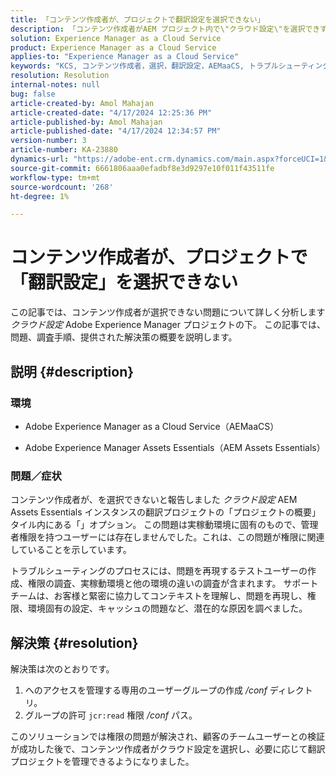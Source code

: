 ```yaml
---
title: 「コンテンツ作成者が、プロジェクトで翻訳設定を選択できない」
description: 「コンテンツ作成者がAEM プロジェクト内で\"クラウド設定\"を選択できず、翻訳設定を効果的に管理できなくなる。」
solution: Experience Manager as a Cloud Service
product: Experience Manager as a Cloud Service
applies-to: "Experience Manager as a Cloud Service"
keywords: "KCS, コンテンツ作成者，選択，翻訳設定，AEMaaCS, トラブルシューティング，AEM Assets Essentials, Adobe Experience Manager as a Cloud Service, プロジェクト"
resolution: Resolution
internal-notes: null
bug: false
article-created-by: Amol Mahajan
article-created-date: "4/17/2024 12:25:36 PM"
article-published-by: Amol Mahajan
article-published-date: "4/17/2024 12:34:57 PM"
version-number: 3
article-number: KA-23880
dynamics-url: "https://adobe-ent.crm.dynamics.com/main.aspx?forceUCI=1&pagetype=entityrecord&etn=knowledgearticle&id=d1c98996-b5fc-ee11-a1ff-6045bd006c82"
source-git-commit: 6661806aaa0efadbf8e3d9297e10f011f43511fe
workflow-type: tm+mt
source-wordcount: '268'
ht-degree: 1%

---
```


# コンテンツ作成者が、プロジェクトで「翻訳設定」を選択できない


この記事では、コンテンツ作成者が選択できない問題について詳しく分析します *クラウド設定* Adobe Experience Manager プロジェクトの下。 この記事では、問題、調査手順、提供された解決策の概要を説明します。

## 説明 {#description}


### 環境

- Adobe Experience Manager as a Cloud Service（AEMaaCS）


- Adobe Experience Manager Assets Essentials（AEM Assets Essentials）




### <b>問題／症状</b>

コンテンツ作成者が、を選択できないと報告しました *クラウド設定* AEM Assets Essentials インスタンスの翻訳プロジェクトの「プロジェクトの概要」タイル内にある「」オプション。 この問題は実稼動環境に固有のもので、管理者権限を持つユーザーには存在しませんでした。これは、この問題が権限に関連していることを示しています。

トラブルシューティングのプロセスには、問題を再現するテストユーザーの作成、権限の調査、実稼動環境と他の環境の違いの調査が含まれます。 サポートチームは、お客様と緊密に協力してコンテキストを理解し、問題を再現し、権限、環境固有の設定、キャッシュの問題など、潜在的な原因を調べました。


## 解決策 {#resolution}


解決策は次のとおりです。

1. へのアクセスを管理する専用のユーザーグループの作成 */conf* ディレクトリ。
2. グループの許可 `jcr:read` 権限 */conf* パス。


このソリューションでは権限の問題が解決され、顧客のチームユーザーとの検証が成功した後で、コンテンツ作成者がクラウド設定を選択し、必要に応じて翻訳プロジェクトを管理できるようになりました。
